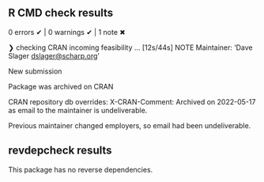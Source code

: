 ## R CMD check results

0 errors ✔ | 0 warnings ✔ | 1 note ✖

❯ checking CRAN incoming feasibility ... [12s/44s] NOTE
  Maintainer: ‘Dave Slager <dslager@scharp.org>’

  New submission

  Package was archived on CRAN

  CRAN repository db overrides:
    X-CRAN-Comment: Archived on 2022-05-17 as email to the maintainer is
      undeliverable.

Previous maintainer changed employers, so email had been undeliverable.

## revdepcheck results

This package has no reverse dependencies.
